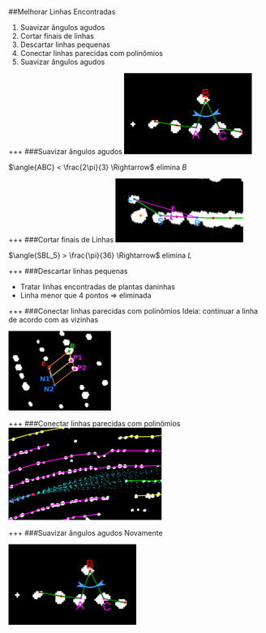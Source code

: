 ##Melhorar Linhas Encontradas
1. Suavizar ângulos agudos
2. Cortar finais de linhas
3. Descartar linhas pequenas
4. Conectar linhas parecidas com polinômios
5. Suavizar ângulos agudos

+++
###Suavizar ângulos agudos
<img alt="Suavização" src="assets/agudo.png" width="50%"/>

$\angle{ABC} < \frac{2\pi}{3} \Rightarrow$ elimina $B$

+++
###Cortar finais de Linhas
<img alt="Final de linha" src="assets/ends.png" width="50%"/>

$\angle{SBL_5} > \frac{\pi}{36} \Rightarrow$ elimina $L$

+++
###Descartar linhas pequenas
- Tratar linhas encontradas de plantas daninhas
- Linha menor que 4 pontos $\Rightarrow$ eliminada

+++
###Conectar linhas parecidas com polinômios
Ideia: continuar a linha de acordo com as vizinhas

<img alt="Paralelogramo" src="assets/paralelogramo.png" width="40%"/>

+++
###Conectar linhas parecidas com polinômios
<img alt="Previsão" src="assets/res2.png" width="60%"/>

+++
###Suavizar ângulos agudos
Novamente

<img alt="Suavização" src="assets/agudo.png" width="50%"/>
